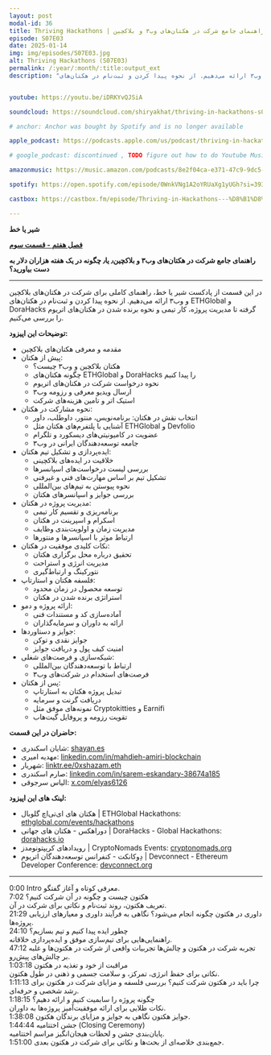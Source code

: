```yaml
---
layout: post
modal-id: 36
title: Thriving Hackathons | راهنمای جامع شرکت در هکتان‌های وب۳ و بلاکچین (S07E03)
episode: S07E03
date: 2025-01-14
img: img/episodes/S07E03.jpg
alt: Thriving Hackathons (S07E03)
permalink: /:year/:month/:title:output_ext
description: "در این قسمت از پادکست شیریاخط، راهنمای کاملی برای شرکت در هکتان‌های بلاکچین و وب۳ ارائه می‌دهیم. از نحوه پیدا کردن و ثبت‌نام در هکتان‌های ETHGlobal و DoraHacks گرفته تا مدیریت پروژه، کار تیمی و نحوه برنده شدن در هکتان‌های اتریوم را بررسی می‌کنیم." 


youtube: https://youtu.be/iDRKYvQJSiA

soundcloud: https://soundcloud.com/shiryakhat/thriving-in-hackathons-s07e03

# anchor: Anchor was bought by Spotify and is no longer available

apple_podcast: https://podcasts.apple.com/us/podcast/thriving-in-hackathons-%D8%B1%D8%A7%D9%87%D9%86%D9%85%D8%A7%DB%8C-%D8%AC%D8%A7%D9%85%D8%B9-%D8%B4%D8%B1%DA%A9%D8%AA-%D8%AF%D8%B1-%D9%87%DA%A9%D8%AA%D8%A7%D9%86-%D9%87%D8%A7%DB%8C/id1221206951?i=1000684144525

# google_podcast: discontinued , TODO figure out how to do Youtube Music

amazonmusic: https://music.amazon.com/podcasts/8e2f04ca-e371-47c9-9dc5-ce37656843d7/episodes/5eabb01f-c922-46c7-b4f7-f5945704fb92/thriving-in-hackathons-راهنمای-جامع-شرکت-در-هکتانهای-وب۳-s07e03

spotify: https://open.spotify.com/episode/0WnkVNg1A2oYRUaXg1yUGh?si=393057ed7adf4415

castbox: https://castbox.fm/episode/Thriving-in-Hackathons---%D8%B1%D8%A7%D9%87%D9%86%D9%85%D8%A7%DB%8C-%D8%AC%D8%A7%D9%85%D8%B9-%D8%B4%D8%B1%DA%A9%D8%AA-%D8%AF%D8%B1-%D9%87%DA%A9%D8%AA%D8%A7%D9%86%E2%80%8C%D9%87%D8%A7%DB%8C-%D9%88%D8%A8%DB%B3-(S07E03)-id2539522-id770805662?country=us

---
```



**شیر یا خط**

**[فصل هفتم - قسمت سوم](https://shiryakhat.net/2025/01/hackathons.html)**

**راهنمای جامع شرکت در هکتان‌های وب۳ و بلاکچین٫ یا٫ چگونه در یک هفته هزاران دلار به دست بیاورید؟**

-------------------------------------------------------

در این قسمت از پادکست شیر یا خط، راهنمای کاملی برای شرکت در هکتان‌های بلاکچین و وب۳ ارائه می‌دهیم. از نحوه پیدا کردن و ثبت‌نام در هکتان‌های ETHGlobal و DoraHacks گرفته تا مدیریت پروژه، کار تیمی و نحوه برنده شدن در هکتان‌های اتریوم را بررسی می‌کنیم.

**توضیحات این اپیزود:**

* مقدمه و معرفی هکتان‌های بلاکچین
* پیش از هکتان:
  * هکتان بلاکچین و وب۳ چیست؟
  * چگونه هکتان‌های ETHGlobal و DoraHacks را پیدا کنیم
  * نحوه درخواست شرکت در هکتان‌های اتریوم
  * ارسال ویدیو معرفی و رزومه وب۳
  * استیک اتر و تامین هزینه‌های شرکت
* نحوه مشارکت در هکتان:
  * انتخاب نقش در هکتان: برنامه‌نویس، منتور، داوطلب، داور
  * آشنایی با پلتفرم‌های هکتان مثل ETHGlobal و Devfolio
  * عضویت در کامیونیتی‌های دیسکورد و تلگرام
  * جامعه توسعه‌دهندگان ایرانی در وب۳
* ایده‌پردازی و تشکیل تیم هکتان:
  * خلاقیت در ایده‌های بلاکچینی
  * بررسی لیست درخواست‌های اسپانسرها
  * تشکیل تیم بر اساس مهارت‌های فنی و غیرفنی
  * نحوه پیوستن به تیم‌های بین‌المللی
  * بررسی جوایز و اسپانسرهای هکتان
* مدیریت پروژه در هکتان:
  * برنامه‌ریزی و تقسیم کار تیمی
  * اسکرام و اسپرینت در هکتان
  * مدیریت زمان و اولویت‌بندی وظایف
  * ارتباط موثر با اسپانسرها و منتورها
* نکات کلیدی موفقیت در هکتان:
  * تحقیق درباره محل برگزاری هکتان
  * مدیریت انرژی و استراحت
  * نتورکینگ و ارتباط‌گیری
* فلسفه هکتان و استارتاپ:
  * توسعه محصول در زمان محدود
  * استراتژی برنده شدن در هکتان
* ارائه پروژه و دمو:
  * آماده‌سازی کد و مستندات فنی
  * ارائه به داوران و سرمایه‌گذاران
* جوایز و دستاوردها:
  * جوایز نقدی و توکن
  * امنیت کیف پول و دریافت جوایز
* شبکه‌سازی و فرصت‌های شغلی:
  * ارتباط با توسعه‌دهندگان بین‌المللی
  * فرصت‌های استخدام در شرکت‌های وب۳
* پس از هکتان:
  * تبدیل پروژه هکتان به استارتاپ
  * دریافت گرنت و سرمایه
  * نمونه‌های موفق مثل Cryptokitties و Earnifi
  * تقویت رزومه و پروفایل گیت‌هاب


**حاضران در این قسمت:**

* شایان اسکندری: [shayan.es](https://shayan.es)  
* مهدیه امیری: [linkedin.com/in/mahdieh-amiri-blockchain](https://www.linkedin.com/in/mahdieh-amiri-blockchain/)  
* شهریار: [linktr.ee/0xshazam.eth](https://linktr.ee/0xshazam.eth)  
* صارم اسکندری: [linkedin.com/in/sarem-eskandary-38674a185](https://www.linkedin.com/in/sarem-eskandary-38674a185/)  
* الیاس سرجوقی: [x.com/elyas6126](https://x.com/elyas6126)  


**لینک های این اپیزود:**

* هکتان های ای‌تی‌اچ گلوبال | ETHGlobal Hackathons: [ethglobal.com/events/hackathons](https://ethglobal.com/events/hackathons)
* دوراهکس - هکتان های جهانی | DoraHacks - Global Hackathons: [dorahacks.io](https://dorahacks.io/)
* رویدادهای کریپتونومدز | CryptoNomads Events: [cryptonomads.org](https://cryptonomads.org/)
* دِوکانکت - کنفرانس توسعه‌دهندگان اتریوم | Devconnect - Ethereum Developer Conference: [devconnect.org](https://devconnect.org/)

-----------------------------------------------------------------------

0:00      Intro  معرفی کوتاه و آغاز گفتگو.  
7:02      هکتون چیست و چگونه در آن شرکت کنیم؟  
تعریف هکتون، روند ثبت‌نام و نکاتی برای شرکت در آن.  
21:29     داوری در هکتون چگونه انجام می‌شود؟  نگاهی به فرآیند داوری و معیارهای ارزیابی پروژه‌ها.  
24:10     چطور ایده پیدا کنیم و تیم بسازیم؟  
راهنمایی‌هایی برای تیم‌سازی موفق و ایده‌پردازی خلاقانه.  
47:12     تجربه شرکت در هکتون و چالش‌ها  تجربیات واقعی از شرکت در هکتون‌ها و غلبه بر چالش‌های پیش‌رو.  
1:03:18  مراقبت از خود و تغذیه در هکتون  
نکاتی برای حفظ انرژی، تمرکز، و سلامت جسمی و ذهنی در طول هکتون.  
1:11:13  چرا باید در هکتون شرکت کنیم؟  بررسی فلسفه و مزایای شرکت در هکتون برای رشد شخصی و حرفه‌ای.  
1:18:15  چگونه پروژه را سابمیت کنیم و ارائه دهیم؟  
نکات طلایی برای ارائه موفقیت‌آمیز پروژه‌ها به داوران.  
1:38:08  جوایز هکتون  نگاهی به جوایز و مزایای برندگان هکتون.  
1:44:44  جشن اختتامیه (Closing Ceremony)  
پایان‌بندی جشن و لحظات هیجان‌انگیز مراسم اختتامیه.  
1:51:00  جمع‌بندی  خلاصه‌ای از بحث‌ها و نکاتی برای شرکت در هکتون بعدی.